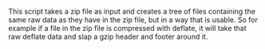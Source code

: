 This script takes a zip file as input and creates a tree of files containing the same raw data as they have in the zip file, but in a way that is usable. So for example if a file in the zip file is compressed with deflate, it will take that raw deflate data and slap a gzip header and footer around it.
